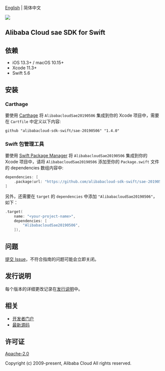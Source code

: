 [English](README.md) | 简体中文

![](https://aliyunsdk-pages.alicdn.com/icons/AlibabaCloud.svg)

## Alibaba Cloud sae SDK for Swift

## 依赖

- iOS 13.3+ / macOS 10.15+
- Xcode 11.3+
- Swift 5.6

## 安装

### Carthage

要使用 [Carthage](https://github.com/Carthage/Carthage) 将 `AlibabacloudSae20190506` 集成到你的 Xcode 项目中，需要在 `Cartfile` 中定义以下内容:

```ogdl
github "alibabacloud-sdk-swift/sae-20190506" "1.4.0"
```

### Swift 包管理工具

要使用 [Swift Package Manager](https://swift.org/package-manager/) 将 `AlibabacloudSae20190506` 集成到你的 Xcode 项目中，请将 `AlibabacloudSae20190506` 添加至你的 `Package.swift` 文件的 dependencies 数组内容中:

```swift
dependencies: [
    .package(url: "https://github.com/alibabacloud-sdk-swift/sae-20190506.git", from: "1.4.0")
]
```

另外，还需要在 `target` 的 `dependencies` 中添加 `"AlibabacloudSae20190506"`，如下：

```swift
.target(
    name: "<your-project-name>",
    dependencies: [
        "AlibabacloudSae20190506",
    ]),
```

## 问题

[提交 Issue](https://github.com/alibabacloud-sdk-swift/sae-20190506/issues/new)，不符合指南的问题可能会立即关闭。

## 发行说明

每个版本的详细更改记录在[发行说明](./ChangeLog.txt)中。

## 相关

* [开发者门户](https://next.api.aliyun.com/home)
* [最新源码](https://github.com/alibabacloud-sdk-swift/sae-20190506)

## 许可证

[Apache-2.0](http://www.apache.org/licenses/LICENSE-2.0)

Copyright (c) 2009-present, Alibaba Cloud All rights reserved.
